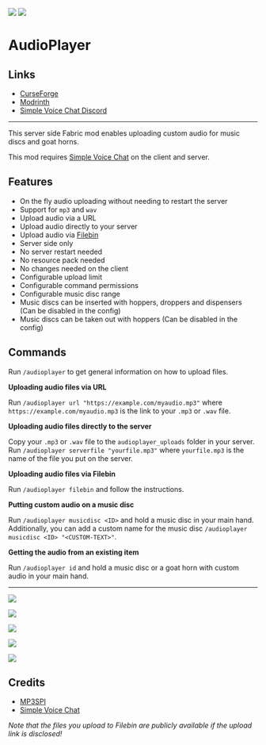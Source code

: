 <!-- modrinth_exclude.start -->

![](http://cf.way2muchnoise.eu/full_549719_downloads.svg) ![](http://cf.way2muchnoise.eu/versions/549719.svg)

# AudioPlayer

## Links
- [CurseForge](https://www.curseforge.com/minecraft/mc-mods/audioplayer)
- [Modrinth](https://modrinth.com/mod/audioplayer)
- [Simple Voice Chat Discord](https://discord.gg/4dH2zwTmyX)

---

<!-- modrinth_exclude.end -->

This server side Fabric mod enables uploading custom audio for music discs and goat horns.

This mod requires [Simple Voice Chat](https://www.curseforge.com/minecraft/mc-mods/simple-voice-chat) on the client and server.

## Features

- On the fly audio uploading without needing to restart the server
- Support for `mp3` and `wav`
- Upload audio via a URL
- Upload audio directly to your server
- Upload audio via [Filebin](https://github.com/espebra/filebin2/)
- Server side only
- No server restart needed
- No resource pack needed
- No changes needed on the client
- Configurable upload limit
- Configurable command permissions
- Configurable music disc range
- Music discs can be inserted with hoppers, droppers and dispensers (Can be disabled in the config)
- Music discs can be taken out with hoppers (Can be disabled in the config)

## Commands

Run `/audioplayer` to get general information on how to upload files.

**Uploading audio files via URL**

Run `/audioplayer url "https://example.com/myaudio.mp3"` where `https://example.com/myaudio.mp3` is the link to your `.mp3` or `.wav` file.

**Uploading audio files directly to the server**

Copy your `.mp3` or `.wav` file to the `audioplayer_uploads` folder in your server.
Run `/audioplayer serverfile "yourfile.mp3"` where `yourfile.mp3` is the name of the file you put on the server.

**Uploading audio files via Filebin**

Run `/audioplayer filebin` and follow the instructions.

**Putting custom audio on a music disc**

Run `/audioplayer musicdisc <ID>` and hold a music disc in your main hand.
Additionally, you can add a custom name for the music disc `/audioplayer musicdisc <ID> "<CUSTOM-TEXT>"`.

**Getting the audio from an existing item**

Run `/audioplayer id` and hold a music disc or a goat horn with custom audio in your main hand.

---
[![](https://user-images.githubusercontent.com/13237524/179395180-05f2ec3b-2ed3-412d-8639-72c7f13a8068.png)](https://youtu.be/j8GRcYnjUp8)

[![](https://user-images.githubusercontent.com/13237524/179395233-582b70bc-f308-47c7-96ff-541257e86545.png)](https://youtu.be/tixidvB4Zko)

![](https://user-images.githubusercontent.com/13237524/179395296-be3643eb-1c23-4300-ac17-25d11d53d6f3.png)

![](https://user-images.githubusercontent.com/13237524/142997959-9120d038-4ee6-45bb-8815-2179884ef958.png)

![](https://user-images.githubusercontent.com/13237524/143213769-99a6b03a-887a-4b30-8b18-baf394be6b6c.png)

## Credits

- [MP3SPI](https://github.com/umjammer/mp3spi)
- [Simple Voice Chat](https://github.com/henkelmax/simple-voice-chat)

*Note that the files you upload to Filebin are publicly available if the upload link is disclosed!*